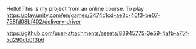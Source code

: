 Hello! This is my project from an online course.
To play : https://play.unity.com/en/games/3474c1cd-ae3c-46f3-be07-758fd08bf402/delivery-driver




https://github.com/user-attachments/assets/83945775-3e59-4afb-a75f-5d290db0f3b6

